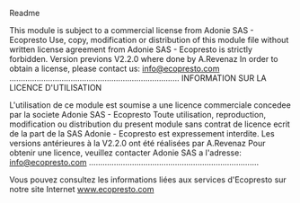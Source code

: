Readme

This module is subject to a commercial license from Adonie SAS - Ecopresto
Use, copy, modification or distribution of this module file without written
license agreement from Adonie SAS - Ecopresto is strictly forbidden. 
Version previons V2.2.0 where done by A.Revenaz
In order to obtain a license, please contact us: info@ecopresto.com
...........................................................................
INFORMATION SUR LA LICENCE D'UTILISATION

L'utilisation de ce module est soumise a une licence commerciale
concedee par la societe Adonie SAS - Ecopresto
Toute utilisation, reproduction, modification ou distribution du present
module sans contrat de licence ecrit de la part de la SAS Adonie - Ecopresto est
expressement interdite. Les versions antérieures à la V2.2.0 ont été réalisées par A.Revenaz
Pour obtenir une licence, veuillez contacter Adonie SAS a l'adresse: info@ecopresto.com
...........................................................................

Vous pouvez consultez les informations liées aux services d'Ecopresto sur notre site Internet www.ecopresto.com